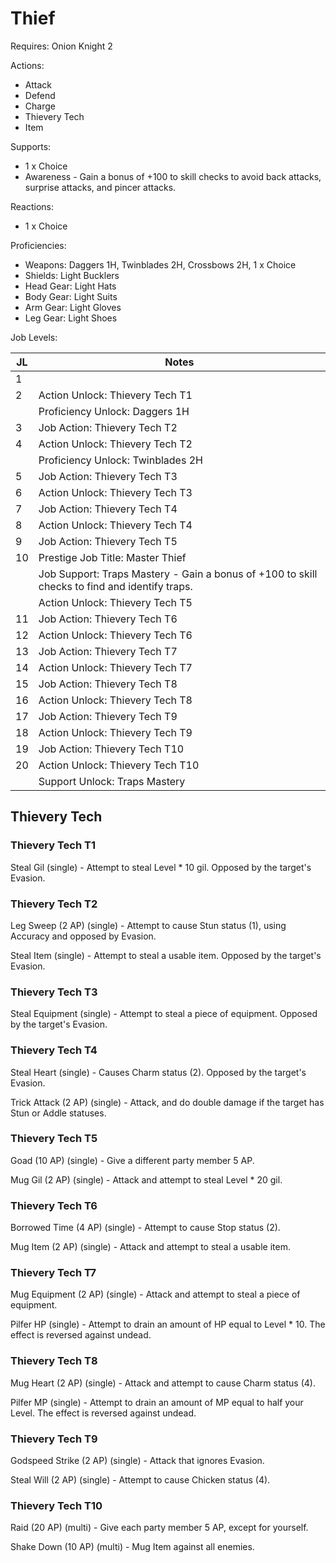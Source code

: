 # Thief

Requires: Onion Knight 2

Actions:

- Attack
- Defend
- Charge
- Thievery Tech
- Item

Supports:

- 1 x Choice
- Awareness - Gain a bonus of +100 to skill checks to avoid back attacks, surprise attacks, and pincer attacks.

Reactions:

- 1 x Choice

Proficiencies:

- Weapons: Daggers 1H, Twinblades 2H, Crossbows 2H, 1 x Choice
- Shields: Light Bucklers
- Head Gear: Light Hats
- Body Gear: Light Suits
- Arm Gear: Light Gloves
- Leg Gear: Light Shoes

Job Levels:

| JL | Notes |
| --- | --- |
| 1 | 
| 2 | Action Unlock: Thievery Tech T1
|   | Proficiency Unlock: Daggers 1H
| 3 | Job Action: Thievery Tech T2
| 4 | Action Unlock: Thievery Tech T2
|   | Proficiency Unlock: Twinblades 2H
| 5 | Job Action: Thievery Tech T3
| 6 | Action Unlock: Thievery Tech T3
| 7 | Job Action: Thievery Tech T4
| 8 | Action Unlock: Thievery Tech T4
| 9 | Job Action: Thievery Tech T5
| 10 | Prestige Job Title: Master Thief
|    | Job Support: Traps Mastery - Gain a bonus of +100 to skill checks to find and identify traps.
|    | Action Unlock: Thievery Tech T5
| 11 | Job Action: Thievery Tech T6
| 12 | Action Unlock: Thievery Tech T6
| 13 | Job Action: Thievery Tech T7
| 14 | Action Unlock: Thievery Tech T7
| 15 | Job Action: Thievery Tech T8
| 16 | Action Unlock: Thievery Tech T8
| 17 | Job Action: Thievery Tech T9
| 18 | Action Unlock: Thievery Tech T9
| 19 | Job Action: Thievery Tech T10
| 20 | Action Unlock: Thievery Tech T10
|    | Support Unlock: Traps Mastery

## Thievery Tech

### Thievery Tech T1

Steal Gil (single) - Attempt to steal Level * 10 gil. Opposed by the target's Evasion.

### Thievery Tech T2

Leg Sweep (2 AP) (single) - Attempt to cause Stun status (1), using Accuracy and opposed by Evasion.

Steal Item (single) - Attempt to steal a usable item. Opposed by the target's Evasion.

### Thievery Tech T3

Steal Equipment (single) - Attempt to steal a piece of equipment. Opposed by the target's Evasion.

### Thievery Tech T4

Steal Heart (single) - Causes Charm status (2). Opposed by the target's Evasion.

Trick Attack (2 AP) (single) - Attack, and do double damage if the target has Stun or Addle statuses.

### Thievery Tech T5

Goad (10 AP) (single) - Give a different party member 5 AP.

Mug Gil (2 AP) (single) - Attack and attempt to steal Level * 20 gil.

### Thievery Tech T6

Borrowed Time (4 AP) (single) - Attempt to cause Stop status (2).

Mug Item (2 AP) (single) - Attack and attempt to steal a usable item.

### Thievery Tech T7

Mug Equipment (2 AP) (single) - Attack and attempt to steal a piece of equipment.

Pilfer HP (single) - Attempt to drain an amount of HP equal to Level * 10. The effect is reversed against undead.

### Thievery Tech T8

Mug Heart (2 AP) (single) - Attack and attempt to cause Charm status (4).

Pilfer MP (single) - Attempt to drain an amount of MP equal to half your Level. The effect is reversed against undead.

### Thievery Tech T9

Godspeed Strike (2 AP) (single) - Attack that ignores Evasion.

Steal Will (2 AP) (single) - Attempt to cause Chicken status (4).

### Thievery Tech T10

Raid (20 AP) (multi) - Give each party member 5 AP, except for yourself.

Shake Down (10 AP) (multi) - Mug Item against all enemies.
